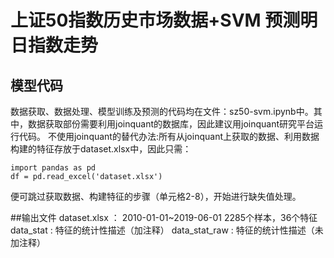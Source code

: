 # 上证50指数历史市场数据+SVM 预测明日指数走势
## 模型代码
数据获取、数据处理、模型训练及预测的代码均在文件：sz50-svm.ipynb中。其中，数据获取部份需要利用joinquant的数据库，因此建议用joinquant研究平台运行代码。
不使用joinquant的替代办法:所有从joinquant上获取的数据、利用数据构建的特征存放于dataset.xlsx中，因此只需：
```
import pandas as pd
df = pd.read_excel('dataset.xlsx')
```
便可跳过获取数据、构建特征的步骤（单元格2-8），开始进行缺失值处理。

##输出文件 
dataset.xlsx  ： 2010-01-01~2019-06-01 2285个样本，36个特征 
data_stat :  特征的统计性描述（加注释） 
data_stat_raw :  特征的统计性描述（未加注释）
